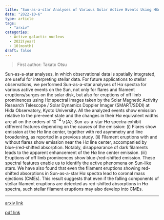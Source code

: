 ```yaml
---
title: "Sun-as-a-star Analyses of Various Solar Active Events Using H$α$ Spectral Images Taken by SMART/SDDI"
date: "2022-10-6"
type: article
tags:
  - "arxiv"
categories:
  - Active galactic nucleus
  - 2022(year)
  - 10(month)
draft: false
---
```

> First author: Takato Otsu

 Sun-as-a-star analyses, in which observational data is spatially integrated,
are useful for interpreting stellar data. For future applications to stellar
observations, we performed Sun-as-a-star analyses of H$\alpha$ spectra for
various active events on the Sun, not only for flares and filament
eruptions/surges on the solar disk, but also for eruptions of off limb
prominences using H$\alpha$ spectral images taken by the Solar Magnetic
Activity Research Telescope / Solar Dynamics Doppler Imager (SMART/SDDI) at
Hida Observatory, Kyoto University. All the analyzed events show emission
relative to the pre-event state and the changes in their H$\alpha$ equivalent
widths are all on the orders of 10$^{-4}$ \r{A}. Sun-as-a-star H$\alpha$
spectra exhibit different features depending on the causes of the emission: (i)
Flares show emission at the H$\alpha$ line center, together with red asymmetry
and line broadening, as reported in a previous study. (ii) Filament eruptions
with and without flares show emission near the H$\alpha$ line center,
accompanied by blue-/red-shifted absorption. Notably, disappearance of dark
filaments leads to the apparent enhancement of the H$\alpha$ line center
emission. (iii) Eruptions of off limb prominences show blue-/red-shifted
emission. These spectral features enable us to identify the active phenomena on
Sun-like stars. We have also found that even the filament eruptions showing
red-shifted absorptions in Sun-as-a-star H$\alpha$ spectra lead to coronal mass
ejections (CMEs). This result suggests that even if the falling components of
stellar filament eruptions are detected as red-shifted absorptions in H$\alpha$
spectra, such stellar filament eruptions may also develop into CMEs.

---
[arxiv link](http://arxiv.org/abs/2210.02819v1)

[pdf link](http://arxiv.org/pdf/2210.02819v1)